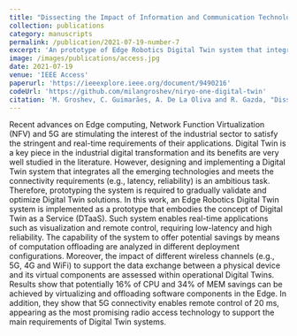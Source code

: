 ```yaml
---
title: "Dissecting the Impact of Information and Communication Technologies on Digital Twins as a Service"
collection: publications
category: manuscripts
permalink: /publication/2021-07-19-number-7
excerpt: 'An prototype of Edge Robotics Digital Twin system that integrates computation offloading, virtualization and 5G conectivity.'
image: /images/publications/access.jpg
date: 2021-07-19
venue: 'IEEE Access'
paperurl: 'https://ieeexplore.ieee.org/document/9490216'
codeUrl: 'https://github.com/milangroshev/niryo-one-digital-twin'
citation: 'M. Groshev, C. Guimarães, A. De La Oliva and R. Gazda, "Dissecting the Impact of Information and Communication Technologies on Digital Twins as a Service," in IEEE Access, vol. 9, pp. 102862-102876, 2021.'
---
```


Recent advances on Edge computing, Network Function Virtualization (NFV) and 5G are stimulating the interest of the industrial sector to satisfy the stringent and real-time requirements of their applications. Digital Twin is a key piece in the industrial digital transformation and its benefits are very well studied in the literature. However, designing and implementing a Digital Twin system that integrates all the emerging technologies and meets the connectivity requirements (e.g., latency, reliability) is an ambitious task. Therefore, prototyping the system is required to gradually validate and optimize Digital Twin solutions. In this work, an Edge Robotics Digital Twin system is implemented as a prototype that embodies the concept of Digital Twin as a Service (DTaaS). Such system enables real-time applications such as visualization and remote control, requiring low-latency and high reliability. The capability of the system to offer potential savings by means of computation offloading are analyzed in different deployment configurations. Moreover, the impact of different wireless channels (e.g., 5G, 4G and WiFi) to support the data exchange between a physical device and its virtual components are assessed within operational Digital Twins. Results show that potentially 16% of CPU and 34% of MEM savings can be achieved by virtualizing and offloading software components in the Edge. In addition, they show that 5G connectivity enables remote control of 20 ms, appearing as the most promising radio access technology to support the main requirements of Digital Twin systems.
